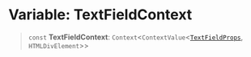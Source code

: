 # Variable: TextFieldContext

> `const` **TextFieldContext**: `Context`\<`ContextValue`\<[`TextFieldProps`](../type-aliases/TextFieldProps.md), `HTMLDivElement`\>\>
